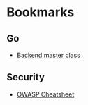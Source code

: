 # Bookmarks

## Go
- [Backend master class](https://dev.to/techschoolguru/series/7172)

## Security
- [OWASP Cheatsheet](https://cheatsheetseries.owasp.org/index.html)
